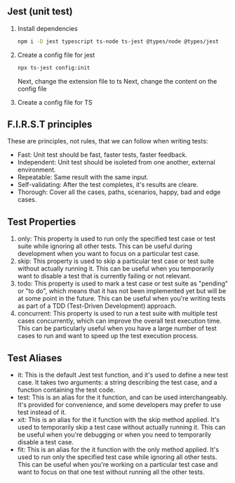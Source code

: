 ## Jest (unit test)

1. Install dependencies
   ```bash
   npm i -D jest typescript ts-node ts-jest @types/node @types/jest
   ```
2. Create a config file for jest
   ```bash
   npx ts-jest config:init
   ```
   Next, change the extension file to ts
   Next, change the content on the config file

3. Create a config file for TS


## F.I.R.S.T principles
These are principles, not rules, that we can follow when writing tests:
 - Fast: Unit test should be fast, faster tests, faster feedback.
 - Independent: Unit test should be isoleted from one another, external environment.
 - Repeatable: Same result with the same input.  
 - Self-validating: After the test completes, it's results are cleare.
 - Thorough: Cover all the cases, paths, scenarios, happy, bad and edge cases.

## Test Properties
1. only: This property is used to run only the specified test case or test suite while ignoring all other tests. This can be useful during development when you want to focus on a particular test case.
2. skip: This property is used to skip a particular test case or test suite without actually running it. This can be useful when you temporarily want to disable a test that is currently failing or not relevant.
3. todo: This property is used to mark a test case or test suite as "pending" or "to do", which means that it has not been implemented yet but will be at some point in the future. This can be useful when you're writing tests as part of a TDD (Test-Driven Development) approach.
4. concurrent: This property is used to run a test suite with multiple test cases concurrently, which can improve the overall test execution time. This can be particularly useful when you have a large number of test cases to run and want to speed up the test execution process.

## Test Aliases
- it: This is the default Jest test function, and it's used to define a new test case. It takes two arguments: a string describing the test case, and a function containing the test code.
- test: This is an alias for the it function, and can be used interchangeably. It's provided for convenience, and some developers may prefer to use test instead of it.
- xit: This is an alias for the it function with the skip method applied. It's used to temporarily skip a test case without actually running it. This can be useful when you're debugging or when you need to temporarily disable a test case.
- fit: This is an alias for the it function with the only method applied. It's used to run only the specified test case while ignoring all other tests. This can be useful when you're working on a particular test case and want to focus on that one test without running all the other tests.

